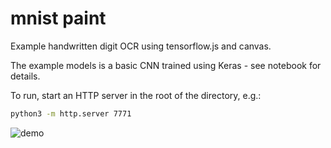 # mnist paint

Example handwritten digit OCR using tensorflow.js and canvas.

The example models is a basic CNN trained using Keras - see notebook for details.

To run, start an HTTP server in the root of the directory, e.g.:

```bash
python3 -m http.server 7771
```

![demo](./media/demo.gif)
